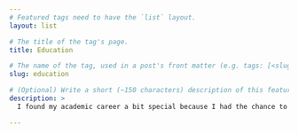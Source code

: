 ```yaml
---
# Featured tags need to have the `list` layout.
layout: list

# The title of the tag's page.
title: Education

# The name of the tag, used in a post's front matter (e.g. tags: [<slug>]).
slug: education

# (Optional) Write a short (~150 characters) description of this featured tag.
description: >
  I found my academic career a bit special because I had the chance to study in three of the major cultural cities of Morocco, which are Agadir, Marrakech, and Tangier, each with its own culture and historical story, this diversity was for me an asset to grow my social skills and to easily connect with different people. 

---
```

